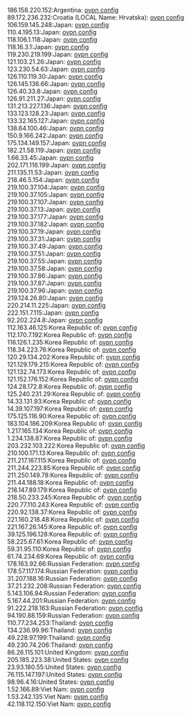 186.158.220.152:Argentina: [ovpn config](vpn/186_158_220_152.ovpn)  
89.172.236.232:Croatia (LOCAL Name: Hrvatska): [ovpn config](vpn/89_172_236_232.ovpn)  
106.159.145.248:Japan: [ovpn config](vpn/106_159_145_248.ovpn)  
110.4.195.13:Japan: [ovpn config](vpn/110_4_195_13.ovpn)  
118.106.1.118:Japan: [ovpn config](vpn/118_106_1_118.ovpn)  
118.16.3.1:Japan: [ovpn config](vpn/118_16_3_1.ovpn)  
119.230.219.199:Japan: [ovpn config](vpn/119_230_219_199.ovpn)  
121.103.21.26:Japan: [ovpn config](vpn/121_103_21_26.ovpn)  
123.230.54.63:Japan: [ovpn config](vpn/123_230_54_63.ovpn)  
126.110.119.30:Japan: [ovpn config](vpn/126_110_119_30.ovpn)  
126.145.136.66:Japan: [ovpn config](vpn/126_145_136_66.ovpn)  
126.40.33.8:Japan: [ovpn config](vpn/126_40_33_8.ovpn)  
126.91.211.27:Japan: [ovpn config](vpn/126_91_211_27.ovpn)  
131.213.227.136:Japan: [ovpn config](vpn/131_213_227_136.ovpn)  
133.123.128.23:Japan: [ovpn config](vpn/133_123_128_23.ovpn)  
133.32.165.127:Japan: [ovpn config](vpn/133_32_165_127.ovpn)  
138.64.100.46:Japan: [ovpn config](vpn/138_64_100_46.ovpn)  
150.9.166.242:Japan: [ovpn config](vpn/150_9_166_242.ovpn)  
175.134.149.157:Japan: [ovpn config](vpn/175_134_149_157.ovpn)  
182.21.58.119:Japan: [ovpn config](vpn/182_21_58_119.ovpn)  
1.66.33.45:Japan: [ovpn config](vpn/1_66_33_45.ovpn)  
202.171.116.199:Japan: [ovpn config](vpn/202_171_116_199.ovpn)  
211.135.11.53:Japan: [ovpn config](vpn/211_135_11_53.ovpn)  
218.46.5.154:Japan: [ovpn config](vpn/218_46_5_154.ovpn)  
219.100.37.104:Japan: [ovpn config](vpn/219_100_37_104.ovpn)  
219.100.37.105:Japan: [ovpn config](vpn/219_100_37_105.ovpn)  
219.100.37.107:Japan: [ovpn config](vpn/219_100_37_107.ovpn)  
219.100.37.13:Japan: [ovpn config](vpn/219_100_37_13.ovpn)  
219.100.37.177:Japan: [ovpn config](vpn/219_100_37_177.ovpn)  
219.100.37.182:Japan: [ovpn config](vpn/219_100_37_182.ovpn)  
219.100.37.19:Japan: [ovpn config](vpn/219_100_37_19.ovpn)  
219.100.37.31:Japan: [ovpn config](vpn/219_100_37_31.ovpn)  
219.100.37.49:Japan: [ovpn config](vpn/219_100_37_49.ovpn)  
219.100.37.51:Japan: [ovpn config](vpn/219_100_37_51.ovpn)  
219.100.37.55:Japan: [ovpn config](vpn/219_100_37_55.ovpn)  
219.100.37.58:Japan: [ovpn config](vpn/219_100_37_58.ovpn)  
219.100.37.86:Japan: [ovpn config](vpn/219_100_37_86.ovpn)  
219.100.37.87:Japan: [ovpn config](vpn/219_100_37_87.ovpn)  
219.100.37.96:Japan: [ovpn config](vpn/219_100_37_96.ovpn)  
219.124.26.80:Japan: [ovpn config](vpn/219_124_26_80.ovpn)  
220.214.11.225:Japan: [ovpn config](vpn/220_214_11_225.ovpn)  
222.151.7.115:Japan: [ovpn config](vpn/222_151_7_115.ovpn)  
92.202.224.8:Japan: [ovpn config](vpn/92_202_224_8.ovpn)  
112.163.46.125:Korea Republic of: [ovpn config](vpn/112_163_46_125.ovpn)  
112.170.7.192:Korea Republic of: [ovpn config](vpn/112_170_7_192.ovpn)  
116.126.1.235:Korea Republic of: [ovpn config](vpn/116_126_1_235.ovpn)  
118.34.223.76:Korea Republic of: [ovpn config](vpn/118_34_223_76.ovpn)  
120.29.134.202:Korea Republic of: [ovpn config](vpn/120_29_134_202.ovpn)  
121.129.179.215:Korea Republic of: [ovpn config](vpn/121_129_179_215.ovpn)  
121.132.74.173:Korea Republic of: [ovpn config](vpn/121_132_74_173.ovpn)  
121.152.176.152:Korea Republic of: [ovpn config](vpn/121_152_176_152.ovpn)  
124.28.172.8:Korea Republic of: [ovpn config](vpn/124_28_172_8.ovpn)  
125.240.231.29:Korea Republic of: [ovpn config](vpn/125_240_231_29.ovpn)  
14.33.131.93:Korea Republic of: [ovpn config](vpn/14_33_131_93.ovpn)  
14.39.107.197:Korea Republic of: [ovpn config](vpn/14_39_107_197.ovpn)  
175.125.116.90:Korea Republic of: [ovpn config](vpn/175_125_116_90.ovpn)  
183.104.186.209:Korea Republic of: [ovpn config](vpn/183_104_186_209.ovpn)  
1.217.165.134:Korea Republic of: [ovpn config](vpn/1_217_165_134.ovpn)  
1.234.138.87:Korea Republic of: [ovpn config](vpn/1_234_138_87.ovpn)  
203.232.103.222:Korea Republic of: [ovpn config](vpn/203_232_103_222.ovpn)  
210.100.171.13:Korea Republic of: [ovpn config](vpn/210_100_171_13.ovpn)  
211.217.167.115:Korea Republic of: [ovpn config](vpn/211_217_167_115.ovpn)  
211.244.223.85:Korea Republic of: [ovpn config](vpn/211_244_223_85.ovpn)  
211.250.149.78:Korea Republic of: [ovpn config](vpn/211_250_149_78.ovpn)  
211.44.188.18:Korea Republic of: [ovpn config](vpn/211_44_188_18.ovpn)  
218.147.89.179:Korea Republic of: [ovpn config](vpn/218_147_89_179.ovpn)  
218.50.233.245:Korea Republic of: [ovpn config](vpn/218_50_233_245.ovpn)  
220.77.110.243:Korea Republic of: [ovpn config](vpn/220_77_110_243.ovpn)  
220.92.138.37:Korea Republic of: [ovpn config](vpn/220_92_138_37.ovpn)  
221.160.218.48:Korea Republic of: [ovpn config](vpn/221_160_218_48.ovpn)  
221.167.26.145:Korea Republic of: [ovpn config](vpn/221_167_26_145.ovpn)  
39.125.196.128:Korea Republic of: [ovpn config](vpn/39_125_196_128.ovpn)  
58.225.67.61:Korea Republic of: [ovpn config](vpn/58_225_67_61.ovpn)  
59.31.95.110:Korea Republic of: [ovpn config](vpn/59_31_95_110.ovpn)  
61.74.234.69:Korea Republic of: [ovpn config](vpn/61_74_234_69.ovpn)  
178.163.92.66:Russian Federation: [ovpn config](vpn/178_163_92_66.ovpn)  
178.57.117.174:Russian Federation: [ovpn config](vpn/178_57_117_174.ovpn)  
31.207.188.16:Russian Federation: [ovpn config](vpn/31_207_188_16.ovpn)  
37.21.232.208:Russian Federation: [ovpn config](vpn/37_21_232_208.ovpn)  
5.143.106.94:Russian Federation: [ovpn config](vpn/5_143_106_94.ovpn)  
5.167.44.201:Russian Federation: [ovpn config](vpn/5_167_44_201.ovpn)  
91.222.218.163:Russian Federation: [ovpn config](vpn/91_222_218_163.ovpn)  
94.190.88.159:Russian Federation: [ovpn config](vpn/94_190_88_159.ovpn)  
110.77.234.253:Thailand: [ovpn config](vpn/110_77_234_253.ovpn)  
134.236.99.96:Thailand: [ovpn config](vpn/134_236_99_96.ovpn)  
49.228.97.199:Thailand: [ovpn config](vpn/49_228_97_199.ovpn)  
49.230.74.206:Thailand: [ovpn config](vpn/49_230_74_206.ovpn)  
86.26.115.101:United Kingdom: [ovpn config](vpn/86_26_115_101.ovpn)  
205.185.223.38:United States: [ovpn config](vpn/205_185_223_38.ovpn)  
23.93.180.55:United States: [ovpn config](vpn/23_93_180_55.ovpn)  
76.115.147.197:United States: [ovpn config](vpn/76_115_147_197.ovpn)  
98.96.4.16:United States: [ovpn config](vpn/98_96_4_16.ovpn)  
1.52.166.89:Viet Nam: [ovpn config](vpn/1_52_166_89.ovpn)  
1.53.242.135:Viet Nam: [ovpn config](vpn/1_53_242_135.ovpn)  
42.118.112.150:Viet Nam: [ovpn config](vpn/42_118_112_150.ovpn)  
